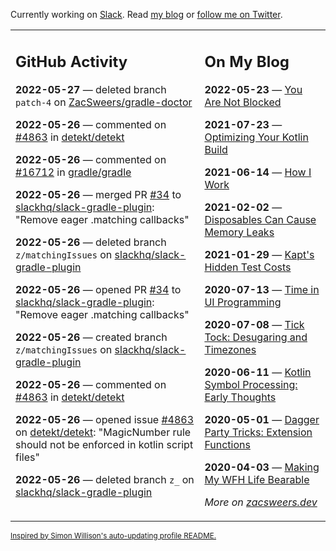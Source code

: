 Currently working on [Slack](https://slack.com/). Read [my blog](https://zacsweers.dev/) or [follow me on Twitter](https://twitter.com/ZacSweers).

<table><tr><td valign="top" width="60%">

## GitHub Activity
<!-- githubActivity starts -->
**2022-05-27** — deleted branch `patch-4` on [ZacSweers/gradle-doctor](https://github.com/ZacSweers/gradle-doctor)

**2022-05-26** — commented on [#4863](https://github.com/detekt/detekt/issues/4863#issuecomment-1139111275) in [detekt/detekt](https://github.com/detekt/detekt)

**2022-05-26** — commented on [#16712](https://github.com/gradle/gradle/issues/16712#issuecomment-1139100030) in [gradle/gradle](https://github.com/gradle/gradle)

**2022-05-26** — merged PR [#34](https://github.com/slackhq/slack-gradle-plugin/pull/34) to [slackhq/slack-gradle-plugin](https://github.com/slackhq/slack-gradle-plugin): "Remove eager .matching callbacks"

**2022-05-26** — deleted branch `z/matchingIssues` on [slackhq/slack-gradle-plugin](https://github.com/slackhq/slack-gradle-plugin)

**2022-05-26** — opened PR [#34](https://github.com/slackhq/slack-gradle-plugin/pull/34) to [slackhq/slack-gradle-plugin](https://github.com/slackhq/slack-gradle-plugin): "Remove eager .matching callbacks"

**2022-05-26** — created branch `z/matchingIssues` on [slackhq/slack-gradle-plugin](https://github.com/slackhq/slack-gradle-plugin)

**2022-05-26** — commented on [#4863](https://github.com/detekt/detekt/issues/4863#issuecomment-1138874248) in [detekt/detekt](https://github.com/detekt/detekt)

**2022-05-26** — opened issue [#4863](https://github.com/detekt/detekt/issues/4863) on [detekt/detekt](https://github.com/detekt/detekt): "MagicNumber rule should not be enforced in kotlin script files"

**2022-05-26** — deleted branch `z_` on [slackhq/slack-gradle-plugin](https://github.com/slackhq/slack-gradle-plugin)
<!-- githubActivity ends -->
</td><td valign="top" width="40%">

## On My Blog
<!-- blog starts -->
**2022-05-23** — [You Are Not Blocked](https://www.zacsweers.dev/you-are-not-blocked/)

**2021-07-23** — [Optimizing Your Kotlin Build](https://www.zacsweers.dev/optimizing-your-kotlin-build/)

**2021-06-14** — [How I Work](https://www.zacsweers.dev/how-i-work/)

**2021-02-02** — [Disposables Can Cause Memory Leaks](https://www.zacsweers.dev/disposables-can-cause-memory-leaks/)

**2021-01-29** — [Kapt's Hidden Test Costs](https://www.zacsweers.dev/kapts-hidden-test-costs/)

**2020-07-13** — [Time in UI Programming](https://www.zacsweers.dev/time-in-ui/)

**2020-07-08** — [Tick Tock: Desugaring and Timezones](https://www.zacsweers.dev/ticktock-desugaring-timezones/)

**2020-06-11** — [Kotlin Symbol Processing: Early Thoughts](https://www.zacsweers.dev/kotlin-symbol-processor-early-thoughts/)

**2020-05-01** — [Dagger Party Tricks: Extension Functions](https://www.zacsweers.dev/dagger-party-tricks-extension-functions/)

**2020-04-03** — [Making My WFH Life Bearable](https://www.zacsweers.dev/making-wfh-life-bearable/)
<!-- blog ends -->
_More on [zacsweers.dev](https://zacsweers.dev/)_
</td></tr></table>

<sub><a href="https://simonwillison.net/2020/Jul/10/self-updating-profile-readme/">Inspired by Simon Willison's auto-updating profile README.</a></sub>